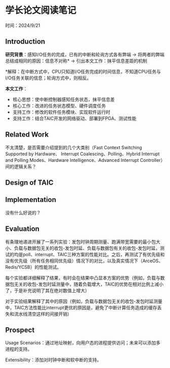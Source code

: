 # 学长论文阅读笔记

时间：2024/9/21

## Introduction

**研究背景**：感知I/O任务的完成，已有的中断和轮询方式各有弊端 -> 将两者的弊端总结成相同的原因：信息不对称\* -> 引出本文工作：抹平信息差距的机制

\*解释：在中断方式中，CPU只知道I/O任务完成的时间信息，不知道CPU任务与I/O任务关联的信息；轮询方式中，则相反。

**本文工作**：

- 核心思想：使中断控制器感知任务状态，抹平信息差
- 核心工作：改进的任务状态模型、硬件调度任务
- 支持工作：修改的软件任务模块、实现软件运行时
- 支持工作：结合TAIC开发的网络驱动、部署到FPGA、测试性能

## Related Work

不太清楚，是否需要介绍提到的几个大类别（Fast Context Switching Supported by Hardware、 Interrupt Coalescing、Polling、Hybrid Interrupt and Polling Modes、Hardware Intelligence、Advanced Interrupt Controller）间的逻辑关系？

## Design of TAIC

## Implementation

没有什么好说的？

## Evaluation

有条理地递进开展了一系列实验：发包时钟周期测量、跑满带宽需要的最小包大小、负载与数据包无关的收包-发包时延、负载与数据包有关的收包-发包时延，测试的均是poll、interrupt、TAIC三种方案的性能对比。之后，再测试了有优先级和没有优先级（所有任务相同优先级）情况下的对比，以及真实情况下（ArceOS、Redis/YCSB）的性能测试。

每个实验都详细解释了结果，有时会在结果中凸显本方案的优势（例如，负载与数据包无关的收包-发包时延测量中，随着负载增大，TAIC的优势在相对比例上减小了，于是补充说明了其在绝对数值上增大）

对于实验结果解释了其中的原因（例如，负载与数据包无关的收包-发包时延测量中，TAIC方法性能比interrupt更优的原因是，避免了中断计算任务造成的缓存丢失和流水线清空这样的间接开销）

## Prospect

Usage Scenarios：通过地址映射，向用户态的进程提供访问；未来可以添加多进程的支持。

Extensibility：添加对时钟中断和软中断的支持。